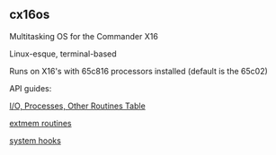 ## cx16os
Multitasking OS for the Commander X16

Linux-esque, terminal-based

Runs on X16's with 65c816 processors installed (default is the 65c02)

API guides:

[I/O, Processes, Other Routines Table](routines.md)

[extmem routines](extmem.md)

[system hooks](system_hooks.md)

